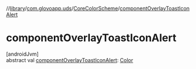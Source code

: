 //[library](../../../index.md)/[com.glovoapp.uds](../index.md)/[CoreColorScheme](index.md)/[componentOverlayToastIconAlert](component-overlay-toast-icon-alert.md)

# componentOverlayToastIconAlert

[androidJvm]\
abstract val [componentOverlayToastIconAlert](component-overlay-toast-icon-alert.md): [Color](https://developer.android.com/reference/kotlin/androidx/compose/ui/graphics/Color.html)
